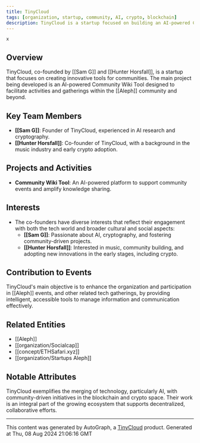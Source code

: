 ```yaml
---
title: TinyCloud
tags: [organization, startup, community, AI, crypto, blockchain]
description: TinyCloud is a startup focused on building an AI-powered Community Wiki Tool, co-founded by Sam G and Hunter Horsfall. It aims to support community building and knowledge sharing within the crypto and blockchain space.
---
```

	x
## Overview
TinyCloud, co-founded by [[Sam G]] and [[Hunter Horsfall]], is a startup that focuses on creating innovative tools for communities. The main project being developed is an AI-powered Community Wiki Tool designed to facilitate activities and gatherings within the [[Aleph]] community and beyond.

## Key Team Members
- **[[Sam G]]**: Founder of TinyCloud, experienced in AI research and cryptography.
- **[[Hunter Horsfall]]**: Co-founder of TinyCloud, with a background in the music industry and early crypto adoption.

## Projects and Activities
- **Community Wiki Tool**: An AI-powered platform to support community events and amplify knowledge sharing.

## Interests
- The co-founders have diverse interests that reflect their engagement with both the tech world and broader cultural and social aspects:
  - **[[Sam G]]**: Passionate about AI, cryptography, and fostering community-driven projects.
  - **[[Hunter Horsfall]]**: Interested in music, community building, and adopting new innovations in the early stages, including crypto.

## Contribution to Events
TinyCloud's main objective is to enhance the organization and participation in [[Aleph]] events, and other related tech gatherings, by providing intelligent, accessible tools to manage information and communication effectively.

## Related Entities
- [[Aleph]]
- [[organization/Socialcap]]
- [[concept/ETHSafari.xyz]]
- [[organization/Startups Aleph]]

## Notable Attributes
TinyCloud exemplifies the merging of technology, particularly AI, with community-driven initiatives in the blockchain and crypto space. Their work is an integral part of the growing ecosystem that supports decentralized, collaborative efforts.

---
This content was generated by AutoGraph, a [TinyCloud](https://tinycloud.xyz/) product.
Generated at  Thu, 08 Aug 2024 21:06:16 GMT